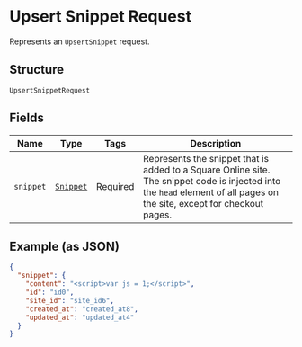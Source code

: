 <!-- Optimized: 2025-10-06 -->
<!-- RPM: 1.6.2.1.1.6.2.1_upsert-snippet-request_20251006 -->
<!-- Session: E2E RPM DNA Application -->
<!-- AOM: RND (Reggie & Dro) -->
<!-- COI: TECHNOLOGY -->
<!-- RPM: HIGH -->
<!-- ACTION: BUILD -->

# Upsert Snippet Request

Represents an `UpsertSnippet` request.

## Structure

`UpsertSnippetRequest`

## Fields

| Name | Type | Tags | Description |
|  --- | --- | --- | --- |
| `snippet` | [`Snippet`](../../doc/models/snippet.md) | Required | Represents the snippet that is added to a Square Online site. The snippet code is injected into the `head` element of all pages on the site, except for checkout pages. |

## Example (as JSON)

```json
{
  "snippet": {
    "content": "<script>var js = 1;</script>",
    "id": "id0",
    "site_id": "site_id6",
    "created_at": "created_at8",
    "updated_at": "updated_at4"
  }
}
```
